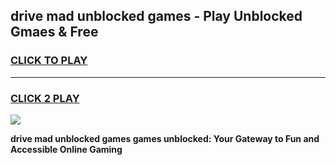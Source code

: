 
## drive mad unblocked games - Play Unblocked Gmaes & Free
<h3>
<a href="https://news.freeplayer.one?title=drive_mad_unblocked_games&ref=16F">CLICK TO PLAY</a></h3>
<hr>

<h3>
<a href="https://news.freeplayer.one?title=drive_mad_unblocked_games&ref=16F">CLICK 2 PLAY</a>
  
</h3>

<a href="https://news.freeplayer.one?title=drive_mad_unblocked_games&ref=16F/"><img src="https://clearcache.store/games.png"></a>


**drive mad unblocked games games unblocked: Your Gateway to Fun and Accessible Online Gaming**
